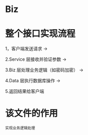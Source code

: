 # Biz

# 整个接口实现流程
1，客户端发送请求 →

2.Service 层接收并验证参数 →

3.Biz 层处理业务逻辑（如密码加密） →

4.Data 层执行数据库操作 →

5.返回结果给客户端


# 该文件的作用
    实现业务逻辑处理